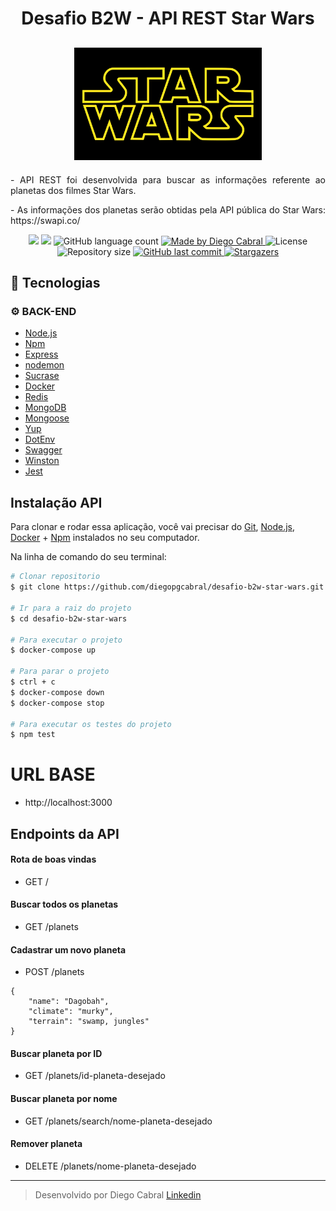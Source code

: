 <h1 align="center">
Desafio B2W - API REST Star Wars
</h1>

<h2 align="center">
  <img src="https://github.com/diegopgcabral/desafio-b2w-star-wars/blob/master/src/assets/logo.png" width="300px" />
</h2>

<p align="justify">
- API REST foi desenvolvida para buscar as informações referente ao planetas dos filmes Star Wars.
</p>

<p align="justify">
- As informações dos planetas serão obtidas pela API pública do Star Wars: https://swapi.co/
</p>


<p align="center">
  <a href="https://circleci.com/gh/diegopgcabral/desafio-b2w-star-wars/tree/master"><img src="https://circleci.com/gh/diegopgcabral/desafio-b2w-star-wars/tree/master.svg?style=svg"/></a>
  <a href="https://www.codacy.com/manual/diegopgcabral/desafio-b2w-star-wars?utm_source=github.com&amp;utm_medium=referral&amp;utm_content=diegopgcabral/desafio-b2w-star-wars&amp;utm_campaign=Badge_Grade"><img src="https://api.codacy.com/project/badge/Grade/05d365f5eaf842a38d89c719b9559d8b"/></a>

  <img alt="GitHub language count" src="https://img.shields.io/github/languages/count/diegopgcabral/desafio-b2w-star-wars?color=%2304D361">

  <a href="https://www.linkedin.com/in/diego-pg-cabral/">
    <img alt="Made by Diego Cabral" src="https://img.shields.io/badge/made%20by-DiegoCabral-%2304D361">
  </a>

  <img alt="License" src="https://img.shields.io/badge/license-MIT-%2304D361">

  <a>
    <img alt="Repository size" src="https://img.shields.io/github/repo-size/diegopgcabral/desafio-b2w-star-wars.svg">
  </a>

  <a href="https://github.com/diegopgcabral/desafio-b2w-star-wars/commits/master">
    <img alt="GitHub last commit" src="https://img.shields.io/github/last-commit/diegopgcabral/desafio-b2w-star-wars.svg">
  </a>
   <a href="https://github.com/diegopgcabral/desafio-b2w-star-wars/stargazers">
    <img alt="Stargazers" src="https://img.shields.io/github/stars/diegopgcabral/desafio-b2w-star-wars?style=social">
  </a>
</p>

## :rocket: Tecnologias

### :gear: BACK-END
-   [Node.js](https://nodejs.org/en/)
-   [Npm](https://www.npmjs.com/)
-   [Express](https://expressjs.com/)
-   [nodemon](https://nodemon.io/)
-   [Sucrase](https://github.com/alangpierce/sucrase)
-   [Docker](https://www.docker.com/docker-community)
-   [Redis](https://redis.io/)
-   [MongoDB](https://www.mongodb.com/)
-   [Mongoose](https://mongoosejs.com/)
-   [Yup](https://www.npmjs.com/package/yup)
-   [DotEnv](https://www.npmjs.com/package/dotenv)
- [Swagger](https://swagger.io/)
- [Winston](https://github.com/winstonjs/winston)
- [Jest](https://jestjs.io/)

## Instalação API

Para clonar e rodar essa aplicação, você vai precisar do [Git](https://git-scm.com), [Node.js](https://nodejs.org/en/), [Docker](https://www.docker.com/docker-community) + [Npm](https://www.npmjs.com/) instalados no seu computador.

Na linha de comando do seu terminal:

```bash
# Clonar repositorio
$ git clone https://github.com/diegopgcabral/desafio-b2w-star-wars.git

# Ir para a raiz do projeto
$ cd desafio-b2w-star-wars

# Para executar o projeto
$ docker-compose up

# Para parar o projeto
$ ctrl + c
$ docker-compose down
$ docker-compose stop

# Para executar os testes do projeto
$ npm test
```

# URL BASE
* http://localhost:3000

## Endpoints da API

#### 	Rota de boas vindas
* GET /

#### Buscar todos os planetas
* GET /planets

#### Cadastrar um novo planeta
* POST /planets
```
{
    "name": "Dagobah",
    "climate": "murky",
    "terrain": "swamp, jungles"
}
```
#### Buscar planeta por ID
* GET /planets/id-planeta-desejado

#### Buscar planeta por nome
* GET /planets/search/nome-planeta-desejado

#### Remover planeta
* DELETE /planets/nome-planeta-desejado

-------
> Desenvolvido por Diego Cabral [Linkedin](https://www.linkedin.com/in/diego-pg-cabral/)
